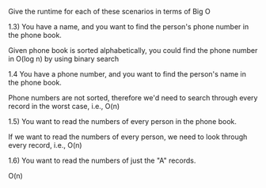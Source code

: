 Give the runtime for each of these scenarios in terms of Big O

1.3) You have a name, and you want to find the person's phone number in the phone book.

Given phone book is sorted alphabetically, you could find the phone number in O(log n) by using binary search

1.4 You have a phone number, and you want to find the person's name in the phone book.

Phone numbers are not sorted, therefore we'd need to search through every record in the worst case, i.e., O(n)

1.5) You want to read the numbers of every person in the phone book.

If we want to read the numbers of every person, we need to look through every record, i.e., O(n)

1.6) You want to read the numbers of just the "A" records.

O(n)
